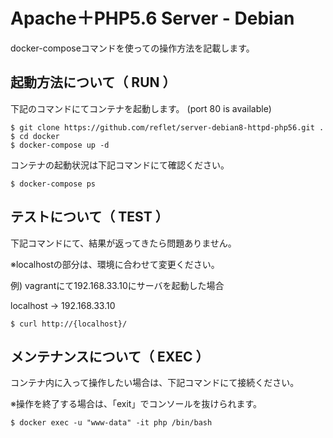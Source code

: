 # Apache＋PHP5.6 Server - Debian

docker-composeコマンドを使っての操作方法を記載します。

## 起動方法について（ RUN ）

下記のコマンドにてコンテナを起動します。 (port 80 is available)

```
$ git clone https://github.com/reflet/server-debian8-httpd-php56.git .
$ cd docker
$ docker-compose up -d
```

コンテナの起動状況は下記コマンドにて確認ください。

```
$ docker-compose ps
```

## テストについて（ TEST ）

下記コマンドにて、結果が返ってきたら問題ありません。

※localhostの部分は、環境に合わせて変更ください。

例) vagrantにて192.168.33.10にサーバを起動した場合

   localhost -> 192.168.33.10

```
$ curl http://{localhost}/
```

## メンテナンスについて（ EXEC ）

コンテナ内に入って操作したい場合は、下記コマンドにて接続ください。

※操作を終了する場合は、「exit」でコンソールを抜けられます。

```
$ docker exec -u "www-data" -it php /bin/bash
```
